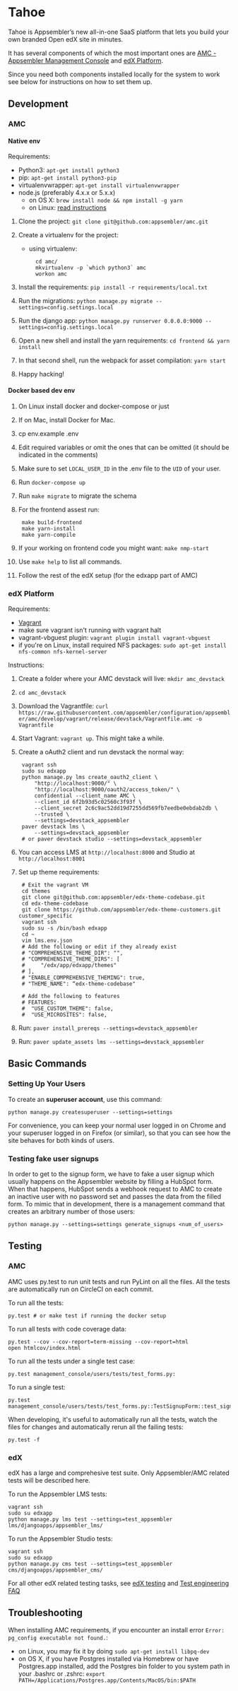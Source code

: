 # Tahoe

Tahoe is Appsembler’s new all-in-one SaaS platform that lets you build your own branded Open edX site in minutes.

It has several components of which the most important ones are [AMC - Appsembler Management
Console](https://github.com/appsembler/amc) and [edX
Platform](https://github.com/appsembler/edx-platform/tree/appsembler/amc/develop).

Since you need both components installed locally for the system to work see below for instructions on how
to set them up.

## Development

### AMC

#### Native env

Requirements:

* Python3: `apt-get install python3`
* pip: `apt-get install python3-pip`
* virtualenvwrapper: `apt-get install virtualenvwrapper`
* node.js (preferably 4.x.x or 5.x.x)
    * on OS X: `brew install node && npm install -g yarn`
    * on Linux: [read instructions](https://nodejs.org/en/download/package-manager/#debian-and-ubuntu-based-linux-distributions)

1. Clone the project: `git clone git@github.com:appsembler/amc.git`
2. Create a virtualenv for the project:

    - using virtualenv:

            cd amc/
            mkvirtualenv -p `which python3` amc
            workon amc

3. Install the requirements: `pip install -r requirements/local.txt`
4. Run the migrations: `python manage.py migrate --settings=config.settings.local`
5. Run the django app: `python manage.py runserver 0.0.0.0:9000 --settings=config.settings.local`
6. Open a new shell and install the yarn requirements: `cd frontend && yarn install`
7. In that second shell, run the webpack for asset compilation: `yarn start`
8. Happy hacking!

#### Docker based dev env

1. On Linux install docker and docker-compose or just
2. If on Mac, install Docker for Mac.
2. cp env.example .env
3. Edit required variables or omit the ones that can be omitted (it should be indicated in the comments)
4. Make sure to set `LOCAL_USER_ID` in the .env  file to the `UID` of your user.
5. Run `docker-compose up`
6. Run `make migrate` to migrate the schema
7. For the frontend assest run:

        make build-frontend
        make yarn-install
        make yarn-compile

8. If your working on frontend code you might want: `make nmp-start`

9. Use `make help` to list all commands.

10. Follow the rest of the edX setup (for the edxapp part of AMC)

### edX Platform

Requirements:

* [Vagrant](https://www.vagrantup.com/downloads.html)
* make sure vagrant isn't running with vagrant halt
* vagrant-vbguest plugin: `vagrant plugin install vagrant-vbguest`
* if you're on Linux, install required NFS packages: `sudo apt-get install nfs-common nfs-kernel-server`

Instructions:

1. Create a folder where your AMC devstack will live: `mkdir amc_devstack`
2. `cd amc_devstack`
3. Download the Vagrantfile: `curl https://raw.githubusercontent.com/appsembler/configuration/appsembler/amc/develop/vagrant/release/devstack/Vagrantfile.amc -o Vagrantfile`
4. Start Vagrant: `vagrant up`.  This might take a while.
5. Create a oAuth2 client and run devstack the normal way:

        vagrant ssh
        sudo su edxapp
        python manage.py lms create_oauth2_client \
            "http://localhost:9000/" \
            "http://localhost:9000/oauth2/access_token/" \
            confidential --client_name AMC \
            --client_id 6f2b93d5c02560c3f93f \
            --client_secret 2c6c9ac52dd19d7255dd569fb7eedbe0ebdab2db \
            --trusted \
            --settings=devstack_appsembler
        paver devstack lms \
            --settings=devstack_appsembler
        # or paver devstack studio --settings=devstack_appsembler

5. You can access LMS at `http://localhost:8000` and Studio at `http://localhost:8001`
6. Set up theme requirements:

        # Exit the vagrant VM
        cd themes
        git clone git@github.com:appsembler/edx-theme-codebase.git
        cd edx-theme-codebase
        git clone https://github.com/appsembler/edx-theme-customers.git customer_specific
        vagrant ssh
        sudo su -s /bin/bash edxapp
        cd ~
        vim lms.env.json
        # Add the following or edit if they already exist
        # "COMPREHENSIVE_THEME_DIR": "",
        # "COMPREHENSIVE_THEME_DIRS": [
        #     "/edx/app/edxapp/themes"
        # ],
        # "ENABLE_COMPREHENSIVE_THEMING": true,
        # "THEME_NAME": “edx-theme-codebase"

        # Add the following to features
        # FEATURES:
        #  "USE_CUSTOM_THEME": false,
        #  "USE_MICROSITES": false,

7. Run: `paver install_prereqs --settings=devstack_appsembler`
8. Run: `paver update_assets lms --settings=devstack_appsembler`

## Basic Commands

### Setting Up Your Users

To create an **superuser account**, use this command:

    python manage.py createsuperuser --settings=settings

For convenience, you can keep your normal user logged in on Chrome and
your superuser logged in on Firefox (or similar), so that you can see
how the site behaves for both kinds of users.

### Testing fake user signups
In order to get to the signup form, we have to fake a user signup which usually happens on the Appsembler website by filling a HubSpot form. When that happens, HubSpot sends a webhook request to AMC to create an inactive user with no password set and passes the data from the filled form. To mimic that in development, there is a management command that creates an arbitrary number of those users:

    python manage.py --settings=settings generate_signups <num_of_users>

## Testing

### AMC

AMC uses py.test to run unit tests and run PyLint on all the files. All the tests are automatically run on CircleCI on each commit.

To run all the tests:

    py.test # or make test if running the docker setup

To run all tests with code coverage data:

    py.test --cov --cov-report=term-missing --cov-report=html
    open htmlcov/index.html

To run all the tests under a single test case:

    py.test management_console/users/tests/test_forms.py:

To run a single test:

    py.test management_console/users/tests/test_forms.py::TestSignupForm::test_signup_success

When developing, it's useful to automatically run all the tests, watch the files for changes and automatically rerun all the failing tests:

    py.test -f

### edX

edX has a large and comprehesive test suite. Only Appsembler/AMC related tests will be described here.

To run the Appsembler LMS tests:

    vagrant ssh
    sudo su edxapp
    python manage.py lms test --settings=test_appsembler lms/djangoapps/appsembler_lms/

To run the Appsembler Studio tests:

    vagrant ssh
    sudo su edxapp
    python manage.py cms test --settings=test_appsembler cms/djangoapps/appsembler_cms/

For all other edX related testing tasks, see [edX testing](https://github.com/edx/edx-platform/blob/master/docs/en_us/internal/testing.rst) and [Test engineering FAQ](https://github.com/edx/edx-platform/wiki/Test-engineering-FAQ)

## Troubleshooting
When installing AMC requirements, if you encounter an install error `Error: pg_config executable not found.`:
* on Linux, you may fix it by doing `sudo apt-get install libpq-dev`
* on OS X, if you have Postgres installed via Homebrew or have Postgres.app installed, add the Postgres bin folder to you system path in your .bashrc or .zshrc: `export PATH=/Applications/Postgres.app/Contents/MacOS/bin:$PATH`

